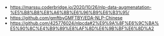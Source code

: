 - https://marssu.coderbridge.io/2020/10/26/nlp-data-augmenatation-%E5%B8%B8%E8%A6%8B%E6%96%B9%E6%B3%95/ 
- https://github.com/gmftbyGMFTBY/EDA-NLP-Chinese
- https://github.com/425776024/nlpcda#2%E9%9A%8F%E6%9C%BA%E5%90%8C%E4%B9%89%E8%AF%8D%E6%9B%BF%E6%8D%A2